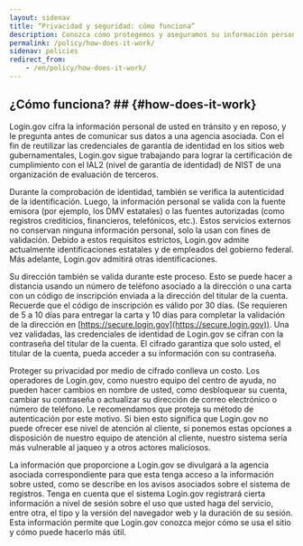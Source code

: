 ```yaml
---
layout: sidenav
title: “Privacidad y seguridad: cómo funciona”
description: Conozca cómo protegemos y aseguramos su información personal.
permalink: /policy/how-does-it-work/
sidenav: policies
redirect_from:
    - /en/policy/how-does-it-work/
---
```

## ¿Cómo funciona? ## {#how-does-it-work}

Login.gov cifra la información personal de usted en tránsito y en reposo, y le pregunta antes de comunicar sus datos a una agencia asociada. Con el fin de reutilizar las credenciales de garantía de identidad en los sitios web gubernamentales, Login.gov sigue trabajando para lograr la certificación de cumplimiento con el IAL2 (nivel de garantía de identidad) de NIST de una organización de evaluación de terceros.

Durante la comprobación de identidad, también se verifica la autenticidad de la identificación. Luego, la información personal se valida con la fuente emisora ​​(por ejemplo, los DMV estatales) o las fuentes autorizadas (como registros crediticios, financieros, telefónicos, etc.). Estos servicios externos no conservan ninguna información personal, solo la usan con fines de validación. Debido a estos requisitos estrictos, Login.gov admite actualmente identificaciones estatales y de empleados del gobierno federal. Más adelante, Login.gov admitirá otras identificaciones.

Su dirección también se valida durante este proceso. Esto se puede hacer a distancia usando un número de teléfono asociado a la dirección o una carta con un código de inscripción enviada a la dirección del titular de la cuenta. Recuerde que el código de inscripción es válido por 30 días. (Se requieren de 5 a 10 días para entregar la carta y 10 días para completar la validación de la dirección en [https://secure.login.gov](https://secure.login.gov)). Una vez validadas, las credenciales de identidad de Login.gov se cifran con la contraseña del titular de la cuenta. El cifrado garantiza que solo usted, el titular de la cuenta, pueda acceder a su información con su contraseña.

Proteger su privacidad por medio de cifrado conlleva un costo. Los operadores de Login.gov, como nuestro equipo del centro de ayuda, no pueden hacer cambios en nombre de usted, como desbloquear su cuenta, cambiar su contraseña o actualizar su dirección de correo electrónico o número de teléfono. Le recomendamos que proteja su método de autenticación por este motivo. Si bien esto significa que Login.gov no puede ofrecer ese nivel de atención al cliente, si ponemos estas opciones a disposición de nuestro equipo de atención al cliente, nuestro sistema sería más vulnerable al jaqueo y a otros actores maliciosos.

La información que proporcione a Login.gov se divulgará a la agencia asociada correspondiente para que esta tenga acceso a la información sobre usted, como se describe en los avisos asociados sobre el sistema de registros. Tenga en cuenta que el sistema Login.gov registrará cierta información a nivel de sesión sobre el uso que usted haga del servicio, entre otra, el tipo y la versión del navegador web y la duración de su sesión. Esta información permite que Login.gov conozca mejor cómo se usa el sitio y cómo puede hacerlo más útil.